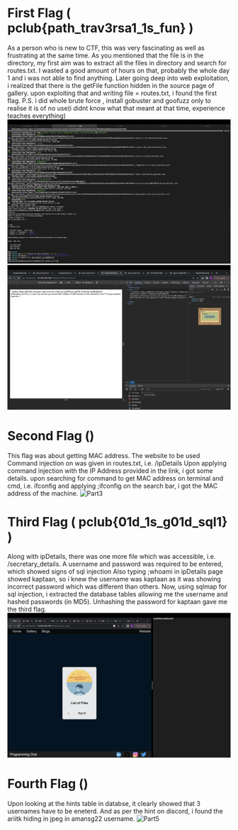 # First Flag ( pclub{path_trav3rsa1_1s_fun} )

As a person who is new to CTF, this was very fascinating as well as frustrating at the same time.
As you mentioned that the file is in the directory, my first aim was to extract all the files in directory and search for routes.txt.
I wasted a good amount of hours on that, probably the whole day 1 and i was not able to find anything.
Later going deep into web exploitation, i realized that there is the getFile function hidden in the source page of gallery.
upon exploiting that and writing file = routes.txt, i found the first flag.
P.S. i did whole brute force , install gobuster and goofuzz only to realise it is of no use(i didnt know what that meant at that time, experience teaches everything)
![Part1](Use1.png)
![Part2](Use2.png)

# Second Flag ()

This flag was about getting MAC address.
The website to be used Command injection on was given in routes.txt, i.e. /ipDetails
Upon applying command injection with the IP Address provided in the link, i got some details.
upon searching for command to get MAC address on terminal and cmd, i.e. ifconfig and applying ;ifconfig on the search bar, i got the MAC address of the machine.
![Part3]()

# Third Flag ( pclub{01d_1s_g01d_sql1} )

Along with ipDetails, there was one more file which was accessible, i.e. /secretary_details.
A username and password was required to be entered, which showed signs of sql injection
Also typing ;whoami in ipDetails page showed kaptaan, so i knew the username was kaptaan as it was showing incorrect password which was different than others.
Now, using sqlmap for sql injection, i extracted the database tables allowing me the username and hashed passwords (in MD5).
Unhashing the password for kaptaan gave me the third flag.
![Part4](Use4.png)

# Fourth Flag ()

Upon looking at the hints table in databse, it clearly showed that 3 usernames have to be eneterd.
And as per the hint on discord, i found the ariitk hiding in jpeg in amansg22 username.
![Part5]()
